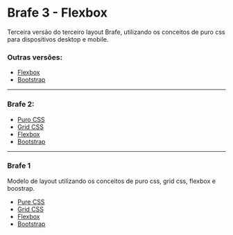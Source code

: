 # Brafe 3 - Flexbox

Terceira versão do terceiro layout Brafe, utilizando os conceitos de puro css para dispositivos desktop e mobile.

### Outras versões:

* [Flexbox](https://github.com/taisesoares/brafe-3-flexbox)
* [Bootstrap](https://github.com/taisesoares/brafe-3-bootstrap)

<hr>

### Brafe 2:

* [Puro CSS](https://github.com/taisesoares/brafe-2-pure-css)
* [Grid CSS](https://github.com/taisesoares/brafe-2-grid-css)
* [Flexbox](https://github.com/taisesoares/brafe-2-flexbox)
* [Bootstrap](https://github.com/taisesoares/brafe-2-bootstrap/)

<hr>

### Brafe 1

Modelo de layout utilizando os conceitos de puro css, grid css, flexbox e boostrap.

* [Pure CSS](https://github.com/taisesoares/brafe-pure-css)
* [Grid CSS](https://github.com/taisesoares/brafe-grid-css)
* [Flexbox](https://github.com/taisesoares/brafe-flexbox)
* [Bootstrap](https://github.com/taisesoares/brafe-bootstrap)
